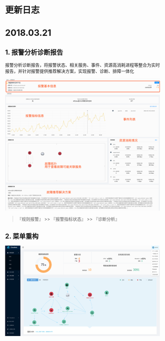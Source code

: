 # **更新日志**

# 2018.03.21

## 1. 报警分析诊断报告

报警分析诊断报告，将报警状态、相关服务、事件、资源高消耗进程等整合为实时报告，并针对报警提供推荐解决方案，实现报警、诊断、排障一体化

![](/part4/images/rca.png)

> 『规则报警』 >> 『报警指标状态』 >> 『诊断分析』

## 2. 菜单重构

![](/part5/images/2018_03_21_menu.png)



